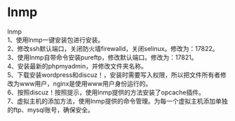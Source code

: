 # lnmp
lnmp</br>
1、使用lnmp一键安装包进行安装。</br>
2、修改ssh默认端口，关闭防火墙firewalld，关闭selinux。修改为：17822。</br>
3、使用lnmp自带命令安装pureftp，修改默认端口。修改为：17821。</br>
4、安装最新的phpmyadmin，并修改文件夹名称。</br>
5、下载安装wordpress和discuz！，安装时需要写入权限，所以把文件所有者修改为www用户，nginx是使用www用户身份运行的。</br>
6、按照discuz！按照提示，使用lnmp提供的方法安装了opcache插件。</br>
7、虚拟主机的添加方法，使用lnmp提供的命令管理。为每一个虚拟主机添加单独的ftp、mysql账号，确保安全。</br>
